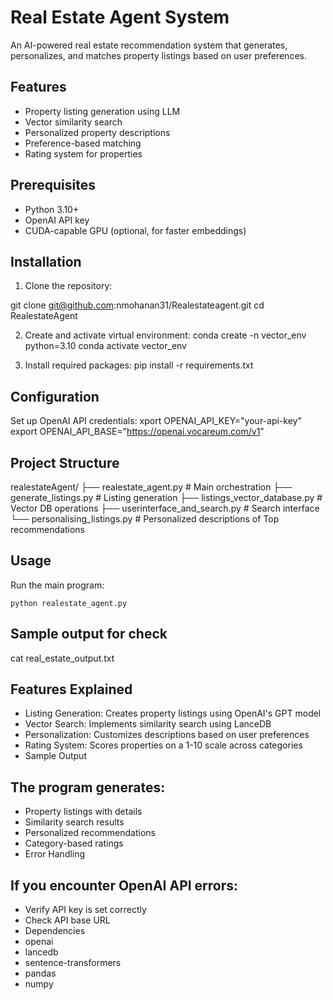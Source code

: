 # Real Estate Agent System

An AI-powered real estate recommendation system that generates, personalizes, and matches property listings based on user preferences.

## Features

- Property listing generation using LLM
- Vector similarity search
- Personalized property descriptions
- Preference-based matching
- Rating system for properties

## Prerequisites

- Python 3.10+
- OpenAI API key
- CUDA-capable GPU (optional, for faster embeddings)

## Installation

1. Clone the repository:

git clone git@github.com:nmohanan31/Realestateagent.git
cd RealestateAgent

2. Create and activate virtual environment:
conda create -n vector_env python=3.10
conda activate vector_env

3. Install required packages:
pip install -r requirements.txt


## Configuration

Set up OpenAI API credentials:
xport OPENAI_API_KEY="your-api-key"
export OPENAI_API_BASE="https://openai.vocareum.com/v1"

## Project Structure

realestateAgent/
├── realestate_agent.py       # Main orchestration
├── generate_listings.py      # Listing generation
├── listings_vector_database.py # Vector DB operations
├── userinterface_and_search.py # Search interface
└── personalising_listings.py  # Personalized descriptions of Top recommendations 

## Usage

Run the main program:

    python realestate_agent.py

## Sample output for check

cat real_estate_output.txt

## Features Explained

- Listing Generation: Creates property listings using OpenAI's GPT model
- Vector Search: Implements similarity search using LanceDB
- Personalization: Customizes descriptions based on user preferences
- Rating System: Scores properties on a 1-10 scale across categories
- Sample Output

## The program generates:

- Property listings with details
- Similarity search results
- Personalized recommendations
- Category-based ratings
- Error Handling


## If you encounter OpenAI API errors:

- Verify API key is set correctly
- Check API base URL
- Dependencies
- openai
- lancedb
- sentence-transformers
- pandas
- numpy